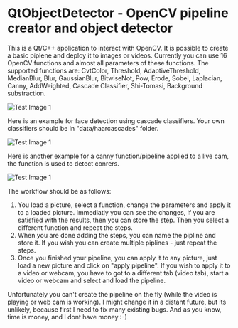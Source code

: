 # QtObjectDetector - OpenCV pipeline creator and object detector

This is a Qt/C++ application to interact with OpenCV. It is possible to create a basic piplene and deploy it to images or videos. Currently you can use 16 OpenCV functions and almost all parameters of these functions. The supported functions are: CvtColor, Threshold, AdaptiveThreshold, MedianBlur, Blur, GaussianBlur, BitwiseNot, Pow, Erode, Sobel, Laplacian, Canny, AddWeighted, Cascade Classifier, Shi-Tomasi, Background substraction. 

![Test Image 1](QtObjectTracker.bmp)


Here is an example for face detection using cascade classifiers. Your own classifiers should be in "data/haarcascades" folder.


![Test Image 1](Facedetection.bmp)


Here is another example for a canny function/pipeline applied to a live cam, the function is used to detect conrers.

![Test Image 1](Canny.bmp)

The workflow should be as follows:

1. You load a picture, select a function, change the parameters and apply it to a loaded picture. Immediatly you can see the changes, if you are satisfied with the results, then you can store the step. Then you select a different function and repeat the steps.
2. When you are done adding the steps, you can name the pipline and store it. If you wish you can create multiple piplines - just repeat the steps.
3. Once you finished your pipeline, you can apply it to any picture, just load a new picture and click on "apply pipeline". If you wish to apply it to a video or webcam, you have to got to a different tab (video tab), start a video or webcam and select and load the pipeline.

Unfortunately you can't create the pipeline on the fly (while the video is playing or web cam is working). I might change it in a distant future, but its unlikely, because first I need to fix many existing bugs. And as you know, time is money, and I dont have money :-)
